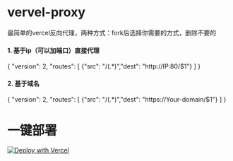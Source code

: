 # vervel-proxy
最简单的vercel反向代理，两种方式：fork后选择你需要的方式，删除不要的

#### 1. 基于ip（可以加端口）直接代理

{
"version": 2,
"routes": [
{"src": "/(.*)","dest": "http://IP:80/$1"}
]
}

#### 2. 基于域名

{
"version": 2,
"routes": [
{"src": "/(.*)","dest": "https://Your-domain/$1"}
]
}

# 一键部署

[![Deploy with Vercel](https://vercel.com/button)](https://vercel.com/import/git?s=https://github.com/vtea/vervel-proxy)


